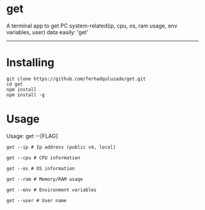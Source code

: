 # get
A terminal app to get PC system-related(ip, cpu, os, ram usage, env variables, user) data easily: 'get'

<hr>

# Installing

```shell
git clone https://github.com/ferhadquluzade/get.git
cd get
npm install 
npm install -g 
```

# Usage
Usage: get --[FLAG]


```shell
get --ip # Ip address (public v4, local)  
```
```shell
get --cpu # CPU information 
```
```shell
get --os # OS information  
```
```shell
get --ram # Memory/RAM usage 
```
```shell
get --env # Environment variables 
```
```shell
get --user # User name 
```
